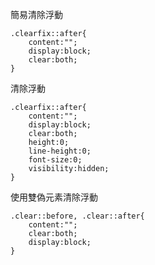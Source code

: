 簡易清除浮動
```
.clearfix::after{
	content:"";
	display:block;
	clear:both;
}
```

清除浮動
```
.clearfix::after{
	content:"";
	display:block;
	clear:both;
	height:0;
	line-height:0;
	font-size:0;
	visibility:hidden;
}
```

使用雙偽元素清除浮動
```
.clear::before, .clear::after{
	content:"";
	clear:both;
	display:block;
}
```